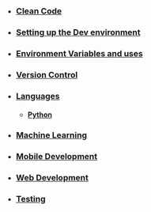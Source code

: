 





- ### **[Clean Code](https://github.com/fnplus/curriculum/tree/master/Clean%20Code)**

- ### **[Setting up the Dev environment](https://github.com/fnplus/curriculum/tree/master/Setting%20up%20the%20Environment)**

- ### **[Environment Variables and uses](https://github.com/fnplus/curriculum/tree/master/Setting%20up%20the%20Environment#environment-variables-and-uses)**

- ### **[Version Control](https://github.com/fnplus/curriculum/tree/master/Version%20Control)**

- ### **[Languages](https://github.com/fnplus/curriculum/tree/master/Languages)**

  - #### **[Python](https://github.com/fnplus/curriculum/tree/master/Languages/Python)**

- ### **[Machine Learning](https://github.com/fnplus/curriculum/tree/master/Machine%20Learning)**

- ### **[Mobile Development](https://github.com/fnplus/curriculum/tree/master/Mobile%20Dev)**

- ### **[Web Development](https://github.com/fnplus/curriculum/tree/master/Web%20Dev#web-dev)**

- ### **[Testing](https://github.com/fnplus/curriculum/tree/master/Testing)**

